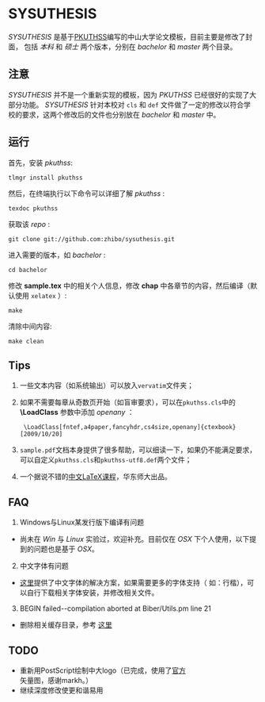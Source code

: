 SYSUTHESIS
==========
   
_SYSUTHESIS_ 是基于[PKUTHSS](http://www.ctan.org/pkg/pkuthss "about pkuthss")编写的中山大学论文模板，目前主要是修改了封面，
包括 _本科_ 和 _硕士_ 两个版本，分别在 _bachelor_ 和 _master_ 两个目录。

## 注意 ##

_SYSUTHESIS_ 并不是一个重新实现的模板，因为 _PKUTHSS_ 已经很好的实现了大部分功能。 _SYSUTHESIS_ 针对本校对 `cls` 和 `def` 
文件做了一定的修改以符合学校的要求，这两个修改后的文件也分别放在 _bachelor_ 和 _master_ 中。

## 运行 ##

首先，安装 _pkuthss_:

    tlmgr install pkuthss

然后，在终端执行以下命令可以详细了解 _pkuthss_ :

    texdoc pkuthss
    
获取该 _repo_ :

    git clone git://github.com:zhibo/sysuthesis.git
    
进入需要的版本，如 _bachelor_ :

    cd bachelor
    
修改 **sample.tex** 中的相关个人信息，修改 **chap** 中各章节的内容，然后编译（默认使用 `xelatex` ）:

    make
    
清除中间内容:
   
    make clean

## Tips ##
1. 一些文本内容（如系统输出）可以放入`vervatim`文件夹；
2. 如果不需要每章从奇数页开始（如盲审要求），可以在`pkuthss.cls`中的 **\LoadClass** 参数中添加 _openany_ ：

        \LoadClass[fntef,a4paper,fancyhdr,cs4size,openany]{ctexbook}[2009/10/20]

3. `sample.pdf`文档本身提供了很多帮助，可以细读一下，如果仍不能满足要求，可以自定义`pkuthss.cls`和`pkuthss-utf8.def`两个文件；
4. 一个据说不错的[中文LaTeX课程](http://math.ecnu.edu.cn/~latex/ "LaTeX 科技排版")，华东师大出品。


## FAQ ##
1. Windows与Linux某发行版下编译有问题
 * 尚未在 _Win_ 与 _Linux_ 实验过，欢迎补充。目前仅在 _OSX_ 下个人使用，以下提到的问题也是基于 _OSX_。
2. 中文字体有问题
 * [这里](http://kqwd.blog.163.com/blog/static/4122344820117725633776/)提供了中文字体的解决方案，如果需要更多的字体支持（
如：行楷），可以自行下载相关字体安装，并修改相关文件。
3. BEGIN failed--compilation aborted at Biber/Utils.pm line 21
 * 删除相关缓存目录，参考 [这里](http://www.van-porten.de/2012/01/what-to-do-if-biber-stops-working-on-macos-x/ 
"What to do if biber stops working on MacOS X")

## TODO ##
* 重新用PostScript绘制中大logo（已完成，使用了[官方](http://home3.sysu.edu.cn/sysuvi/index.html)矢量图，感谢markh。）
* 继续深度修改使更和谐易用
